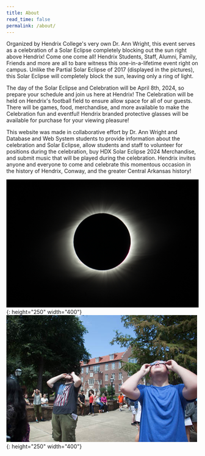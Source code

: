```yaml
---
title: About
read_time: false
permalink: /about/
---
```


Organized by Hendrix College's very own Dr. Ann Wright, this event serves as a celebration of a Solar Eclipse completely blocking out the sun right above Hendrix! Come one come all! Hendrix Students, Staff, Alumni, Family, Friends and more are all to bare witness this one-in-a-lifetime event right on campus. Unlike the Partial Solar Eclipse of 2017 (displayed in the pictures), this Solar Eclipse will completely block the sun, leaving only a ring of light.

The day of the Solar Eclipse and Celebration will be April 8th, 2024, so prepare your schedule and join us here at Hendrix! The Celebration will be held on Hendrix's football field to ensure allow space for all of our guests. There will be games, food, merchandise, and more available to make the Celebration fun and eventful! Hendrix branded protective glasses will be available for purchase for your viewing pleasure!

This website was made in collaborative effort by Dr. Ann Wright and Database and Web System students to provide information about the celebration and Solar Eclipse, allow students and staff to volunteer for positions during the celebration, buy HDX Solar Eclipse 2024 Merchandise, and submit music that will be played during the celebration. Hendrix invites anyone and everyone to come and celebrate this momentous occasion in the history of Hendrix, Conway, and the greater Central Arkansas history!

![Eclipse](assets/images/TotalSolarEclipse.jpg){: height="250" width="400"}
![Test](assets/images/SolarEclipseInfo1.jpg){: height="250" width="400"}
